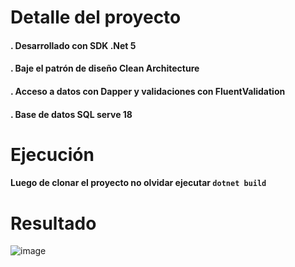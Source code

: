 # Detalle del proyecto
#### . Desarrollado con SDK .Net 5
#### . Baje el patrón de diseño Clean Architecture
#### . Acceso a datos con Dapper y validaciones con FluentValidation
#### . Base de datos SQL serve 18

# Ejecución
#### Luego de clonar el proyecto no olvidar ejecutar `dotnet build`


# Resultado
![image](https://user-images.githubusercontent.com/124599625/217031141-549ff8e3-1b56-4f4b-87a4-7141774222ef.png)
